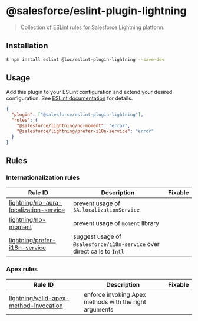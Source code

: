# @salesforce/eslint-plugin-lightning

> Collection of ESLint rules for Salesforce Lightning platform.

## Installation

```sh
$ npm install eslint @lwc/eslint-plugin-lightning --save-dev
```

## Usage

Add this plugin to your ESLint configuration and extend your desired configuration. See [ESLint documentation](http://eslint.org/docs/user-guide/configuring#configuring-plugins) for details.

```json
{
  "plugin": ["@salesforce/eslint-plugin-lightning"],
  "rules": {
    "@salesforce/lightning/no-moment": "error",
    "@salesforce/lightning/prefer-i18n-service": "error"
  }
}
```

## Rules

### Internationalization rules

| Rule ID                                                                                | Description                                                             | Fixable |
| -------------------------------------------------------------------------------------- | ----------------------------------------------------------------------- | ------- |
| [lightning/no-aura-localization-service](./docs/rules/no-aura-localization-service.md) | prevent usage of `$A.localizationService`                               |         |
| [lightning/no-moment](./docs/rules/no-moment.md)                                       | prevent usage of `moment` library                                       |         |
| [lightning/prefer-i18n-service](./docs/rules/prefer-i18n-service.md)                   | suggest usage of `@salesforce/i18n-service` over direct calls to `Intl` |         |

### Apex rules

| Rule ID                                                                                | Description                                            | Fixable |
| -------------------------------------------------------------------------------------- | ------------------------------------------------------ | ------- |
| [lightning/valid-apex-method-invocation](./docs/rules/valid-apex-method-invocation.md) | enforce invoking Apex methods with the right arguments |         |

